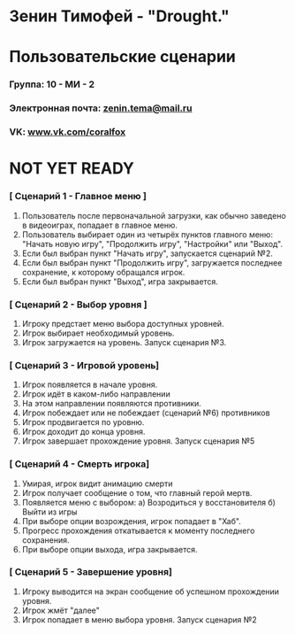 # Зенин Тимофей - "Drought."
# Пользовательские сценарии

### Группа: 10 - МИ - 2
### Электронная почта: zenin.tema@mail.ru
### VK: www.vk.com/coralfox

# NOT YET READY #

### [ Сценарий 1 - Главное меню ]
1. Пользователь после первоначальной загрузки, как обычно заведено в видеоиграх, попадает в главное меню.
2. Пользователь выбирает один из четырёх пунктов главного меню: "Начать новую игру", "Продолжить игру", "Настройки" или "Выход".
3. Если был выбран пункт "Начать игру", запускается сценарий №2.
4. Если был выбран пункт "Продолжить игру", загружается последнее сохранение, к которому обращался игрок.
6. Если был выбран пункт "Выход", игра закрывается. 

### [ Сценарий 2 - Выбор уровня ]
1. Игроку предстает меню выбора доступных уровней.
2. Игрок выбирает необходимый уровень.
3. Игрок загружается на уровень. Запуск сценария №3.


### [ Сценарий 3 - Игровой уровень]
1. Игрок появляется в начале уровня.
2. Игрок идёт в каком-либо направлении
3. На этом направлении появляются противники.
4. Игрок побеждает или не побеждает (сценарий №6) противников
5. Игрок продвигается по уровню.
6. Игрок доходит до конца уровня.
7. Игрок завершает прохождение уровня. Запуск сценария №5


### [ Сценарий 4 - Смерть игрока]
1. Умирая, игрок видит анимацию смерти
2. Игрок получает сообщение о том, что главный герой мертв.
3. Появляется меню с выбором: 
а) Возродиться у восстановителя
б) Выйти из игры
4. При выборе опции возрождения, игрок попадает в "Хаб". 
5. Прогресс прохождения откатывается к моменту последнего сохранения.
6. При выборе опции выхода, игра закрывается.

### [ Сценарий 5 - Завершение уровня]
1. Игроку выводится на экран сообщение об успешном прохождении уровня.
2. Игрок жмёт "далее"
3. Игрок попадает в меню выбора уровня. Запуск сценария №2


